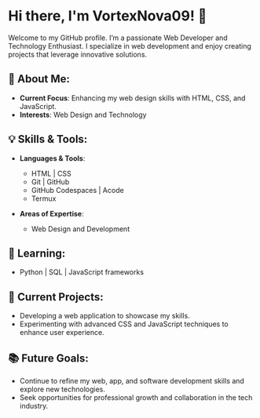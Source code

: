 # Hi there, I'm VortexNova09! 👋

Welcome to my GitHub profile. I’m a passionate Web Developer and Technology Enthusiast. I specialize in web development and enjoy creating projects that leverage innovative solutions.

## 🚀 About Me:
- **Current Focus**: Enhancing my web design skills with HTML, CSS, and JavaScript.
- **Interests**: Web Design and Technology

## 💡 Skills & Tools:
- **Languages & Tools**:  
  - HTML | CSS
  - Git | GitHub  
  - GitHub Codespaces | Acode  
  - Termux  

- **Areas of Expertise**:  
  - Web Design and Development  

## 📖 Learning:
- Python | SQL | JavaScript frameworks

## 🌱 Current Projects:
- Developing a web application to showcase my skills.
- Experimenting with advanced CSS and JavaScript techniques to enhance user experience.

## 📚 Future Goals:
- Continue to refine my web, app, and software development skills and explore new technologies.
- Seek opportunities for professional growth and collaboration in the tech industry.
